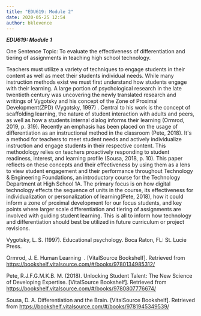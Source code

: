 ```yaml
---
title: "EDU619: Module 2"
date: 2020-05-25 12:54
author: bklevence
---
```


***EDU619: Module 1***


One Sentence Topic: To evaluate the effectiveness of differentiation and tiering of assignments in teaching high school technology.


Teachers must utilize a variety of techniques to engage students in their content as well as meet their students individual needs. While many instruction methods exist we must first understand how students engage with their learning. A large portion of psychological research in the late twentieth century was uncovering the newly translated research and writings of Vygotsky and his concept of the Zone of Proximal Development(ZPD) (Vygotsky, 1997) . Central to his work is the concept of scaffolding learning, the nature of student interaction with adults and peers, as well as how a students internal dialog informs their learning (Ormrod, 2019, p. 319). Recently an emphasis has been placed on the usage of differentiation as an instructional method in the classroom (Pete, 2018). It's a method for teachers to meet student needs and actively individualize instruction and engage students in their respective content. This methodology relies on teachers proactively responding to student readiness, interest, and learning profile (Sousa, 2018, p. 10). This paper reflects on these concepts and their effectiveness by using them as a lens to view student engagement and their performance throughout Technology & Engineering Foundations, an introductory course for the Technology Department at High School 1A. The primary focus is on how digital technology effects the sequence of units in the course, its effectiveness for individualization or personalization of learning(Pete, 2018), how it could inform a zone of proximal development for our focus students, and key points where larger scale differentiation and tiering of assignments are involved with guiding student learning. This is all to inform how technology and differentiation should best be utilized in future curriculum or project revisions.

Vygotsky, L. S. (1997). Educational psychology. Boca Raton, FL: St. Lucie Press.

Ormrod, J. E. ​Human Learning ​ . [VitalSource Bookshelf]. Retrieved from https://bookshelf.vitalsource.com/#/books/9780134985312/

Pete, R.J.F.G.M.K.B. M. (2018). Unlocking Student Talent: The New Science of Developing Expertise. [VitalSource Bookshelf]. Retrieved from https://bookshelf.vitalsource.com/#/books/9780807776674/

Sousa, D. A. Differentiation and the Brain. [VitalSource Bookshelf]. Retrieved from https://bookshelf.vitalsource.com/#/books/9781945349539/
